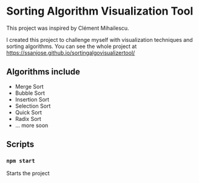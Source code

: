 # Sorting Algorithm Visualization Tool

This project was inspired by Clément Mihailescu.

I created this project to challenge myself with visualization techniques and sorting algorithms. You can see the whole project at https://ssanjose.github.io/sortingalgovisualizertool/

## Algorithms include

- Merge Sort
- Bubble Sort
- Insertion Sort
- Selection Sort
- Quick Sort
- Radix Sort
- ... more soon
## Scripts
### `npm start`

Starts the project